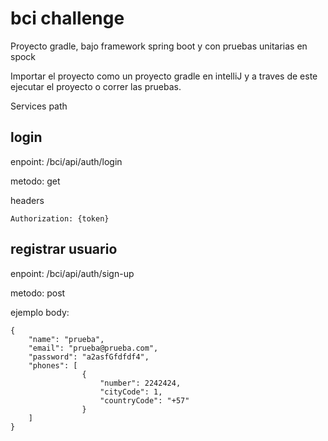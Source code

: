 # bci challenge

Proyecto gradle, bajo framework spring boot y con pruebas unitarias en spock 

Importar el proyecto como un proyecto gradle en intelliJ y a traves de este ejecutar el proyecto o correr las pruebas. 
 
Services path 
  
  ## login  
  
  enpoint: /bci/api/auth/login
  
  metodo: get
  
  headers
	
	Authorization: {token}
  
  
  ## registrar usuario 
  
  enpoint: /bci/api/auth/sign-up
  
  metodo: post
  
  ejemplo body:
  
	{
		"name": "prueba",
		"email": "prueba@prueba.com",
		"password": "a2asfGfdfdf4",
		"phones": [
					{
						"number": 2242424,
						"cityCode": 1,
						"countryCode": "+57"
					}
		]
	}
	

  
